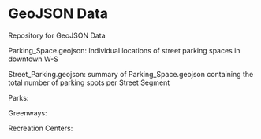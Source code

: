 # GeoJSON Data
Repository for GeoJSON Data

Parking_Space.geojson: Individual locations of street parking spaces in downtown W-S

Street_Parking.geojson: summary of Parking_Space.geojson containing the total number of parking spots per Street Segment

Parks:

Greenways:

Recreation Centers:
